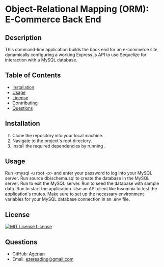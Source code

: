 # Object-Relational Mapping (ORM): E-Commerce Back End

## Description
This command-line application builds the back end for an e-commerce site, dynamically configuring a working Express.js API to use Sequelize for interaction with a MySQL database.

## Table of Contents

- [Installation](#installation)
- [Usage](#usage)
- [License](#license)
- [Contributing](#contributing)
- [Questions](#questions)

## Installation

1. Clone the repository into your local machine.
2. Navigate to the project's root directory.
3. Install the required dependencies by running <npm install>.

## Usage

Run <mysql -u root -p> and enter your password to log into your MySQL server.
Run source db/schema.sql to create the database in the MySQL server.
Run <quit> to exit the MySQL server.
Run <npm run seed> to seed the database with sample data.
Run <npm start> to start the application.
Use an API client like Insomnia to test the application's routes.
Make sure to set up the necessary environment variables for your MySQL database connection in an .env file.

## License

[![MIT License License](https://img.shields.io/badge/license-MIT%20License-green)](https://opensource.org/licenses/MIT%20License)



## Questions

- GitHub: [Agerian](https://github.com/Agerian)
- Email: ezereading@gmail.com    
